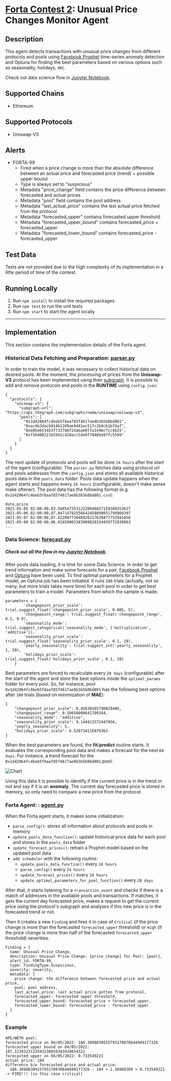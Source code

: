 # [Forta Contest 2](https://docs.forta.network/en/latest/contest6-forta/): Unusual Price Changes Monitor Agent

## Description

This agent detects transactions with unusual price changes from different protocols and pools using [Facebook Prophet](https://facebook.github.io/prophet/) time-series anomaly detection and Optuna for finding the best parameters based on various options such as seasonality, holidays, etc.

Check out data science flow in [Jupyter Notebook](https://github.com/zytfo/forta-unusual-price-change-agent/blob/main/anomaly-detection.ipynb). 

## Supported Chains

- Ethereum

## Supported Protocols

- Uniswap-V3

## Alerts

- FORTA-99
  - Fired when a price change is more than the absolute difference between an actual price and forecasted price (trend) + possible upper bound
  - Type is always set to "suspicious"
  - Metadata "price_change" field contains the price difference between forecasted and actual prices
  - Metadata "pool" field contains the pool address
  - Metadata "last_actual_price" contains the last actual price fetched from the protocol
  - Metadata "forecasted_upper" contains forecasted upper threshold
  - Metadata "forecasted_upper_bound" contains forecasted_price + forecasted_upper
  - Metadata "forecasted_lower_bound" contains forecasted_price - forecasted_upper

## Test Data
Tests are not provided due to the high complexity of its implementation in a little period of time of the contest.

## Running Locally
1. Run `npm install` to install the required packages
2. Run `npm test` to run the unit tests
3. Run `npm start` to start the agent locally
---
## Implementation
This section contains the implementation details of the Forta agent.

### Historical Data Fetching and Preparation: [parser.py](https://github.com/zytfo/forta-unusual-price-change-agent/blob/main/src/parser.py)
In order to train the model, it was necessary to collect historical data on desired pools. At the moment, the processing of prices from the **Uniswap-V3** protocol has been implemented using their [subgraph](https://thegraph.com/hosted-service/subgraph/uniswap/uniswap-v3). It is possible to add and remove protocols and pools in the **RUNTIME** using `config.json`:
```
{
  "protocols": {
    "uniswap-v3": {
      "subgraph-url": "https://api.thegraph.com/subgraphs/name/uniswap/uniswap-v3",
      "pools": [
        "0x1d42064fc4beb5f8aaf85f4617ae8b3b5b8bd801",
        "0xac4b3dacb91461209ae9d41ec517c2b9cb1b7daf",
        "0xe05e653453f733786f2dabae0ffa1e96cfcc4b25",
        "0xf56d08221b5942c428acc5de8f78489a97fc5599"
      ]
    }
  }
}
```
The next update of protocols and pools will be done `24 hours` after the start of the agent (configurable).
The `parser.py` fetches data using protocol url and pools addresses from the `config.json` and stores all available historical pools data in the `pools_data` folder. Pools data update happens when the agent starts and happens every `24 hours` (configurable, doesn't make sense make oftener). The pool data has the following format (e.g. `0x1d42064fc4beb5f8aaf85f4617ae8b3b5b8bd801.csv`):
```
date,price
2021-05-05 02:00:00,83.58054735312220946857158160353627
2021-05-06 02:00:00,87.04714792556642458890951794960397
2021-05-07 02:00:00,87.62208772640826217639477753941856
2021-05-08 02:00:00,96.01659003383089028154459772839863
...
```

### Data Science: [forecast.py](https://github.com/zytfo/forta-unusual-price-change-agent/blob/main/src/forecast.py)
##### Check out all the flow in my [Jupyter Notebook](https://github.com/zytfo/forta-unusual-price-change-agent/blob/main/anomaly-detection.ipynb).
After pools data loading, it is time for some Data Science. In order to get trend information and make some forecasts for a pair, [Facebook Prophet](https://facebook.github.io/prophet/) and [Optuna](https://optuna.readthedocs.io/en/stable/faq.html) have been used.
To find optimal parameters for a Prophet model, an Optuna job has been initiated. It runs `100` trials (actually, not so many, but more trials takes more time) for each pool in order to get best parameters to train a model. Parameters from which the sample is made:
```
parameters = {
        'changepoint_prior_scale': trial.suggest_float('changepoint_prior_scale', 0.005, 5),
        'changepoint_range': trial.suggest_float('changepoint_range', 0.1, 0.9),
        'seasonality_mode': trial.suggest_categorical('seasonality_mode', ['multiplicative', 'additive']),
        'seasonality_prior_scale': trial.suggest_float('seasonality_prior_scale', 0.1, 10),
        'yearly_seasonality': trial.suggest_int('yearly_seasonality', 1, 50),
        'holidays_prior_scale': trial.suggest_float('holidays_prior_scale', 0.1, 10)
    }
```
Best parameters are forced to recalculate every `28 days` (configurable) after the start of the agent and store the best options inside the `optimal_params` folder for every pool.
So, for instance, pool `0x1d42064fc4beb5f8aaf85f4617ae8b3b5b8bd801` has the following best options after `100` trials (based on minimization of **MAE**):
```
{
    "changepoint_prior_scale": 0.45630165790829486, 
    "changepoint_range": 0.16656098641709344, 
    "seasonality_mode": "additive", 
    "seasonality_prior_scale": 9.144413372447056, 
    "yearly_seasonality": 5, 
    "holidays_prior_scale": 6.520734116879363
}
```
When the best parameters are found, the **fit**/**predict** routine starts. It evaluates the corresponding pool data and makes a forecast for the next `60 days`. For instance, a trend forecast for the `0x1d42064fc4beb5f8aaf85f4617ae8b3b5b8bd801` pool:

![Chart](https://github.com/zytfo/forta-unusual-price-change-agent/blob/main/blob/chart.png?raw=true)

Using this data it is possible to identify if the current price is in the trend or not and say if it is an **anomaly**. The current day forecasted price is stored in memory, so only need to compare a new price from the protocol.

### Forta Agent: : [agent.py](https://github.com/zytfo/forta-unusual-price-change-agent/blob/main/src/agent.py)
When the Forta agent starts, it makes some initialization:
- `parse_config()`: stores all information about protocols and pools in memory
- `update_pools_data_function()`: update historical price data for each pool and stores in the `pools_data` folder
- `update_forecast_prices()`: retrain a Prophet model based on the updated pool data
- `add scheduler` with the following routins:
    * `update_pools_data_function()` every `24 hours`
    * `parse_config()` every `24 hours`
    * `update_forecast_prices()` every `24 hours`
    * `update_optimal_parameters_for_pool_function()` every `28 days`

After that, it starts listening for a `transaction_event` and checks if there is a match of addresses in the available pools and transactions. If matches, it gets the current day forecasted price, makes a request to get the current price using the protocol's subgraph and analyses if this new price is in the forecasted trend or not. 

Then it creates a new `Finding` and fires it in case of `Critical` (if the price change is more than the forecasted `forecasted_upper` threshold) or `High` (if the price change is more than half of the forecasted `forecasted_upper` threshold) severities.

```
Finding = {
  name: Unusual Price Change,
  description: Unusual Price Change: {price_change} for Pool: {pool},
  alert_id: FORTA-99,
  type: FindingType.Suspicious,
  severity: severity,
  metadata: {
    price change: the difference between forecasted price and actual price,
    pool: pool address,
    last_actual_price: last actual price gotten from protocol,
    forecasted_upper: forecasted upper threshold,
    forecasted_upper_bound: forecasted_price + forecasted_upper,
    forecasted_lower_bound: forecasted_price - forecasted_upper
  }
}
```

### Example
```
APE/WETH pool:
forecasted price on 04/05/2022: 186.3898830915793178870644949177326
forecasted upper bound on 04/05/2022: 187.1234323123543238659343434654321
forecasted upper on 04/05/2022: 0.733549221
actual price: 184
difference b/w forecasted price and actual price: 
  186.3898830915793178870644949177326 - 184 = 2.38988309 > 0.733549221 -> FIRE!!! (in this case critical)
```
